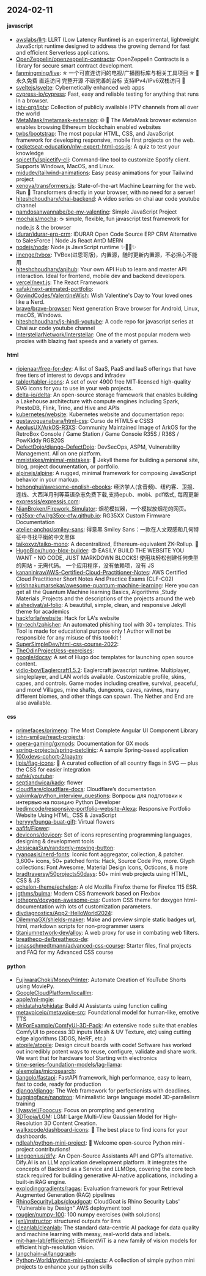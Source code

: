 ## 2024-02-11

#### javascript
* [awslabs/llrt](https://github.com/awslabs/llrt): LLRT (Low Latency Runtime) is an experimental, lightweight JavaScript runtime designed to address the growing demand for fast and efficient Serverless applications.
* [OpenZeppelin/openzeppelin-contracts](https://github.com/OpenZeppelin/openzeppelin-contracts): OpenZeppelin Contracts is a library for secure smart contract development.
* [fanmingming/live](https://github.com/fanmingming/live): ✯ 一个可直连访问的电视/广播图标库与相关工具项目 ✯ 🔕 永久免费 直连访问 完整开源 不断完善的台标 支持IPv4/IPv6双栈访问 🔕
* [sveltejs/svelte](https://github.com/sveltejs/svelte): Cybernetically enhanced web apps
* [cypress-io/cypress](https://github.com/cypress-io/cypress): Fast, easy and reliable testing for anything that runs in a browser.
* [iptv-org/iptv](https://github.com/iptv-org/iptv): Collection of publicly available IPTV channels from all over the world
* [MetaMask/metamask-extension](https://github.com/MetaMask/metamask-extension): 🌐 🔌 The MetaMask browser extension enables browsing Ethereum blockchain enabled websites
* [twbs/bootstrap](https://github.com/twbs/bootstrap): The most popular HTML, CSS, and JavaScript framework for developing responsive, mobile first projects on the web.
* [rocketseat-education/nlw-expert-html-css-js](https://github.com/rocketseat-education/nlw-expert-html-css-js): A quiz to test your knowledge
* [spicetify/spicetify-cli](https://github.com/spicetify/spicetify-cli): Command-line tool to customize Spotify client. Supports Windows, MacOS, and Linux.
* [midudev/tailwind-animations](https://github.com/midudev/tailwind-animations): Easy peasy animations for your Tailwind project
* [xenova/transformers.js](https://github.com/xenova/transformers.js): State-of-the-art Machine Learning for the web. Run 🤗 Transformers directly in your browser, with no need for a server!
* [hiteshchoudhary/chai-backend](https://github.com/hiteshchoudhary/chai-backend): A video series on chai aur code youtube channel
* [namdosanwannabe/be-my-valentine](https://github.com/namdosanwannabe/be-my-valentine): Simple JavaScript Project
* [mochajs/mocha](https://github.com/mochajs/mocha): ☕️ simple, flexible, fun javascript test framework for node.js & the browser
* [idurar/idurar-erp-crm](https://github.com/idurar/idurar-erp-crm): IDURAR Open Code Source ERP CRM Alternative to SalesForce | Node Js React AntD MERN
* [nodejs/node](https://github.com/nodejs/node): Node.js JavaScript runtime ✨🐢🚀✨
* [jinenge/tvbox](https://github.com/jinenge/tvbox): TVBox(进恩哥版)，内置源，随时更新内置源，不必担心不能用
* [hiteshchoudhary/apihub](https://github.com/hiteshchoudhary/apihub): Your own API Hub to learn and master API interaction. Ideal for frontend, mobile dev and backend developers.
* [vercel/next.js](https://github.com/vercel/next.js): The React Framework
* [safak/next-animated-portfolio](https://github.com/safak/next-animated-portfolio): 
* [GovindCodes/ValentineWish](https://github.com/GovindCodes/ValentineWish): Wish Valentine's Day to Your loved ones like a Nerd.
* [brave/brave-browser](https://github.com/brave/brave-browser): Next generation Brave browser for Android, Linux, macOS, Windows.
* [hiteshchoudhary/js-hindi-youtube](https://github.com/hiteshchoudhary/js-hindi-youtube): A code repo for javascript series at Chai aur code youtube channel
* [InterstellarNetwork/Interstellar](https://github.com/InterstellarNetwork/Interstellar): One of the most popular modern web proxies with blazing fast speeds and a variety of games.

#### html
* [ripienaar/free-for-dev](https://github.com/ripienaar/free-for-dev): A list of SaaS, PaaS and IaaS offerings that have free tiers of interest to devops and infradev
* [tabler/tabler-icons](https://github.com/tabler/tabler-icons): A set of over 4900 free MIT-licensed high-quality SVG icons for you to use in your web projects.
* [delta-io/delta](https://github.com/delta-io/delta): An open-source storage framework that enables building a Lakehouse architecture with compute engines including Spark, PrestoDB, Flink, Trino, and Hive and APIs
* [kubernetes/website](https://github.com/kubernetes/website): Kubernetes website and documentation repo:
* [gustavoguanabara/html-css](https://github.com/gustavoguanabara/html-css): Curso de HTML5 e CSS3
* [AeolusUX/ArkOS-R3XS](https://github.com/AeolusUX/ArkOS-R3XS): Community Maintained Image of ArkOS for the RetroBox Console / Game Station / Game Consoie R35S / R36S / PowKiddy RGB20S
* [DefectDojo/django-DefectDojo](https://github.com/DefectDojo/django-DefectDojo): DevSecOps, ASPM, Vulnerability Management. All on one platform.
* [mmistakes/minimal-mistakes](https://github.com/mmistakes/minimal-mistakes): 📐 Jekyll theme for building a personal site, blog, project documentation, or portfolio.
* [alpinejs/alpine](https://github.com/alpinejs/alpine): A rugged, minimal framework for composing JavaScript behavior in your markup.
* [hehonghui/awesome-english-ebooks](https://github.com/hehonghui/awesome-english-ebooks): 经济学人(含音频)、纽约客、卫报、连线、大西洋月刊等英语杂志免费下载,支持epub、mobi、pdf格式, 每周更新
* [expressjs/expressjs.com](https://github.com/expressjs/expressjs.com): 
* [NianBroken/Firework_Simulator](https://github.com/NianBroken/Firework_Simulator): 烟花模拟器，一个模拟放烟花的网页。
* [rg35xx-cfw/rg35xx-cfw.github.io](https://github.com/rg35xx-cfw/rg35xx-cfw.github.io): RG35XX Custom Firmware Documentation
* [atelier-anchor/smiley-sans](https://github.com/atelier-anchor/smiley-sans): 得意黑 Smiley Sans：一款在人文观感和几何特征中寻找平衡的中文黑体
* [taikoxyz/taiko-mono](https://github.com/taikoxyz/taiko-mono): A decentralized, Ethereum-equivalent ZK-Rollup. 🥁
* [HugoBlox/hugo-blox-builder](https://github.com/HugoBlox/hugo-blox-builder): 😍 EASILY BUILD THE WEBSITE YOU WANT - NO CODE, JUST MARKDOWN BLOCKS! 使用块轻松创建任何类型的网站 - 无需代码。 一个应用程序，没有依赖项，没有 JS
* [kananinirav/AWS-Certified-Cloud-Practitioner-Notes](https://github.com/kananinirav/AWS-Certified-Cloud-Practitioner-Notes): AWS Certified Cloud Practitioner Short Notes And Practice Exams (CLF-C02)
* [krishnakumarsekar/awesome-quantum-machine-learning](https://github.com/krishnakumarsekar/awesome-quantum-machine-learning): Here you can get all the Quantum Machine learning Basics, Algorithms ,Study Materials ,Projects and the descriptions of the projects around the web
* [alshedivat/al-folio](https://github.com/alshedivat/al-folio): A beautiful, simple, clean, and responsive Jekyll theme for academics
* [hackforla/website](https://github.com/hackforla/website): Hack for LA's website
* [htr-tech/zphisher](https://github.com/htr-tech/zphisher): An automated phishing tool with 30+ templates. This Tool is made for educational purpose only ! Author will not be responsible for any misuse of this toolkit !
* [SuperSimpleDev/html-css-course-2022](https://github.com/SuperSimpleDev/html-css-course-2022): 
* [TheOdinProject/css-exercises](https://github.com/TheOdinProject/css-exercises): 
* [google/docsy](https://github.com/google/docsy): A set of Hugo doc templates for launching open source content.
* [vidio-boy/Eaglercraft1.5.2](https://github.com/vidio-boy/Eaglercraft1.5.2): Eaglercraft javascript runtime. Multiplayer, singleplayer, and LAN worlds available. Customizable profile, skins, capes, and controls. Game modes including creative, survival, peaceful, and more! Villages, mine shafts, dungeons, caves, ravines, many different biomes, and other things can spawn. The Nether and End are also available.

#### css
* [primefaces/primeng](https://github.com/primefaces/primeng): The Most Complete Angular UI Component Library
* [john-smilga/react-projects](https://github.com/john-smilga/react-projects): 
* [opera-gaming/gxmods](https://github.com/opera-gaming/gxmods): Documentation for GX mods
* [spring-projects/spring-petclinic](https://github.com/spring-projects/spring-petclinic): A sample Spring-based application
* [100xdevs-cohort-2/paytm](https://github.com/100xdevs-cohort-2/paytm): 
* [lipis/flag-icons](https://github.com/lipis/flag-icons): 🎏 A curated collection of all country flags in SVG — plus the CSS for easier integration
* [safak/youtube](https://github.com/safak/youtube): 
* [septiandwica/kado](https://github.com/septiandwica/kado): flower
* [cloudflare/cloudflare-docs](https://github.com/cloudflare/cloudflare-docs): Cloudflare’s documentation
* [yakimka/python_interview_questions](https://github.com/yakimka/python_interview_questions): Вопросы для подготовки к интервью на позицию Python Developer
* [bedimcode/responsive-portfolio-website-Alexa](https://github.com/bedimcode/responsive-portfolio-website-Alexa): Responsive Portfolio Website Using HTML, CSS & JavaScript
* [heryyy/bunga-buat-gift](https://github.com/heryyy/bunga-buat-gift): Virtual flowers
* [aafifr/Flower](https://github.com/aafifr/Flower): 
* [devicons/devicon](https://github.com/devicons/devicon): Set of icons representing programming languages, designing & development tools
* [JessicaaSun/randomly-moving-button](https://github.com/JessicaaSun/randomly-moving-button): 
* [ryanoasis/nerd-fonts](https://github.com/ryanoasis/nerd-fonts): Iconic font aggregator, collection, & patcher. 3,600+ icons, 50+ patched fonts: Hack, Source Code Pro, more. Glyph collections: Font Awesome, Material Design Icons, Octicons, & more
* [bradtraversy/50projects50days](https://github.com/bradtraversy/50projects50days): 50+ mini web projects using HTML, CSS & JS
* [echelon-theme/echelon](https://github.com/echelon-theme/echelon): A old Mozilla Firefox theme for Firefox 115 ESR.
* [jgthms/bulma](https://github.com/jgthms/bulma): Modern CSS framework based on Flexbox
* [jothepro/doxygen-awesome-css](https://github.com/jothepro/doxygen-awesome-css): Custom CSS theme for doxygen html-documentation with lots of customization parameters.
* [diydiagnostics/App2-HelloWorld2024](https://github.com/diydiagnostics/App2-HelloWorld2024): 
* [DilemmaGX/shields-maker](https://github.com/DilemmaGX/shields-maker): Make and preview simple static badges url, html, markdown scripts for non-programmer users
* [titaniumnetwork-dev/alloy](https://github.com/titaniumnetwork-dev/alloy): A web proxy for use in combating web filters.
* [breatheco-de/breatheco-de](https://github.com/breatheco-de/breatheco-de): 
* [jonasschmedtmann/advanced-css-course](https://github.com/jonasschmedtmann/advanced-css-course): Starter files, final projects and FAQ for my Advanced CSS course

#### python
* [FujiwaraChoki/MoneyPrinter](https://github.com/FujiwaraChoki/MoneyPrinter): Automate Creation of YouTube Shorts using MoviePy.
* [GoogleCloudPlatform/localllm](https://github.com/GoogleCloudPlatform/localllm): 
* [apple/ml-mgie](https://github.com/apple/ml-mgie): 
* [phidatahq/phidata](https://github.com/phidatahq/phidata): Build AI Assistants using function calling
* [metavoiceio/metavoice-src](https://github.com/metavoiceio/metavoice-src): Foundational model for human-like, emotive TTS
* [MrForExample/ComfyUI-3D-Pack](https://github.com/MrForExample/ComfyUI-3D-Pack): An extensive node suite that enables ComfyUI to process 3D inputs (Mesh & UV Texture, etc) using cutting edge algorithms (3DGS, NeRF, etc.)
* [atopile/atopile](https://github.com/atopile/atopile): Design circuit boards with code! Software has worked out incredibly potent ways to reuse, configure, validate and share work. We want that for hardware too! Starting with electronics
* [time-series-foundation-models/lag-llama](https://github.com/time-series-foundation-models/lag-llama): 
* [alexmolas/microsearch](https://github.com/alexmolas/microsearch): 
* [tiangolo/fastapi](https://github.com/tiangolo/fastapi): FastAPI framework, high performance, easy to learn, fast to code, ready for production
* [django/django](https://github.com/django/django): The Web framework for perfectionists with deadlines.
* [huggingface/nanotron](https://github.com/huggingface/nanotron): Minimalistic large language model 3D-parallelism training
* [lllyasviel/Fooocus](https://github.com/lllyasviel/Fooocus): Focus on prompting and generating
* [3DTopia/LGM](https://github.com/3DTopia/LGM): LGM: Large Multi-View Gaussian Model for High-Resolution 3D Content Creation.
* [walkxcode/dashboard-icons](https://github.com/walkxcode/dashboard-icons): 🚀 The best place to find icons for your dashboards.
* [ndleah/python-mini-project](https://github.com/ndleah/python-mini-project): 🙌 Welcome open-source Python mini-project contributions!
* [langgenius/dify](https://github.com/langgenius/dify): An Open-Source Assistants API and GPTs alternative. Dify.AI is an LLM application development platform. It integrates the concepts of Backend as a Service and LLMOps, covering the core tech stack required for building generative AI-native applications, including a built-in RAG engine.
* [explodinggradients/ragas](https://github.com/explodinggradients/ragas): Evaluation framework for your Retrieval Augmented Generation (RAG) pipelines
* [RhinoSecurityLabs/cloudgoat](https://github.com/RhinoSecurityLabs/cloudgoat): CloudGoat is Rhino Security Labs' "Vulnerable by Design" AWS deployment tool
* [rougier/numpy-100](https://github.com/rougier/numpy-100): 100 numpy exercises (with solutions)
* [jxnl/instructor](https://github.com/jxnl/instructor): structured outputs for llms
* [cleanlab/cleanlab](https://github.com/cleanlab/cleanlab): The standard data-centric AI package for data quality and machine learning with messy, real-world data and labels.
* [mit-han-lab/efficientvit](https://github.com/mit-han-lab/efficientvit): EfficientViT is a new family of vision models for efficient high-resolution vision.
* [langchain-ai/langgraph](https://github.com/langchain-ai/langgraph): 
* [Python-World/python-mini-projects](https://github.com/Python-World/python-mini-projects): A collection of simple python mini projects to enhance your python skills
